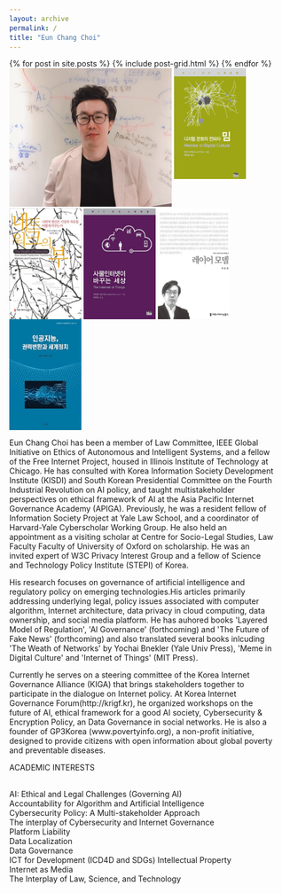 ```yaml
---
layout: archive
permalink: /
title: "Eun Chang Choi"
---
```


<div class="tiles">
{% for post in site.posts %}
	{% include post-grid.html %}
{% endfor %}
</div><!-- /.tiles -->
<div style="width:95%">
<div>
 <img style="height:250px" src="images/profile.jpg">
 <a href="https://mitpress.mit.edu/books/memes-digital-culture"><img style="vertical-align:top;height:200px;width:130px;" src="images/book1.png"></a>
 <a href="http://www.kyobobook.co.kr/product/detailViewKor.laf?ejkGb=KOR&mallGb=KOR&barcode=9791130435473&orderClick=LAG&Kc="><img style="vertical-align:top;height:200px;width:130px;" src="images/book2.jpg"></a>
 <a href="ttp://www.kyobobook.co.kr/product/detailViewKor.laf?ejkGb=KOR&mallGb=KOR&barcode=9788946062726&orderClick=LAH&Kc="><img style="vertical-align:top;height:200px;width:130px;" src="images/book3.jpg"></a>
 <a href="http://www.kyobobook.co.kr/product/detailViewKor.laf?barcode=9791130437002&orderClick=357"><img style="vertical-align:top;height:200px;width:130px;" src="images/book4.jpg"></a>
 <a href="http://www.kyobobook.co.kr/product/detailViewKor.laf?ejkGb=KOR&mallGb=KOR&barcode=9788964361436&orderClick=LAH&Kc="><img style="vertical-align:top;height:200px;width:130px;" src="images/book5.jpg"></a>

<p> Eun Chang Choi has been a member of Law Committee, IEEE Global Initiative on Ethics of Autonomous and Intelligent Systems, and a fellow of the Free Internet Project, housed in Illinois Institute of Technology at Chicago. He has consulted with Korea Information Society Development Institute (KISDI) and South Korean Presidential Committee on the Fourth Industrial Revolution on AI policy, and taught multistakeholder perspectives on ethical framework of AI at the Asia Pacific Internet Governance Academy (APIGA). Previously, he was a resident fellow of Information Society Project at Yale Law School, and a coordinator of Harvard-Yale Cyberscholar Working Group. He also held an appointment as a visiting scholar at Centre for Socio-Legal Studies, Law Faculty Faculty of University of Oxford on scholarship. He was an invited expert of W3C Privacy Interest Group and a fellow of Science and Technology Policy Institute (STEPI) of Korea.</p>
<p> His research focuses on governance of artificial intelligence and regulatory policy on emerging technologies.His articles primarily addressing underlying legal, policy issues associated with computer algorithm, Internet architecture, data privacy in cloud computing, data ownership, and social media platform. He has auhored books 'Layered Model of Regulation', 'Al Governance' (forthcoming) and 'The Future of Fake News'  (forthcoming)  and also translated several books inlcuding 'The Weath of Networks' by Yochai Bnekler (Yale Univ Press), 'Meme in Digital Culture' and 'Internet of Things' (MIT Press). 
</p>
<p> Currently he serves on a steering committee of the Korea Internet Governance Alliance (KIGA) that brings stakeholders together to participate in the dialogue on Internet policy. At Korea Internet Governance Forum(http://krigf.kr), he organized workshops on the future of AI, ethical framework for a good AI society, Cybersecurity & Encryption Policy, an Data Governance in social networks. He is also a founder of GP3Korea (www.povertyinfo.org), a non-profit initiative, designed to provide citizens with open information about global poverty and preventable diseases.</p>


<p>ACADEMIC INTERESTS</p><br> 
  AI: Ethical and Legal Challenges (Governing AI) <br>
  Accountability for Algorithm and Artificial Intelligence <br>
  Cybersecurity Policy: A Multi-stakeholder Approach <br>
  The interplay of Cybersecurity and Internet Governance <br>
  Platform Liability <br>
  Data Localization <br>
  Data Governance <br>
  ICT for Development (ICD4D and SDGs)
  Intellectual Property <br>
  Internet as Media <br>
  The Interplay of Law, Science, and Technology<br>
